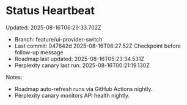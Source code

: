 # Status Heartbeat

Updated: 2025-08-16T06:29:33.702Z

- Branch: feature/ui-provider-switch
- Last commit: 047642d 2025-08-16T06:27:52Z Checkpoint before follow-up message
- Roadmap last updated: 2025-08-16T05:23:34.531Z
- Perplexity canary last run: 2025-08-16T00:21:19.130Z

Notes:
- Roadmap auto-refresh runs via GitHub Actions nightly.
- Perplexity canary monitors API health nightly.
